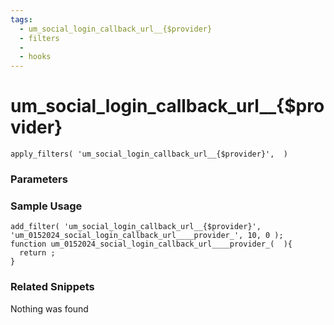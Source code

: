 ```yaml
---
tags: 
  - um_social_login_callback_url__{$provider}
  - filters
  - 
  - hooks
---
```

# um\_social\_login\_callback\_url\_\_{$provider}

``` php:no-line-numbers
apply_filters( 'um_social_login_callback_url__{$provider}',  )
```
<div class='hook-sep'></div>

### Parameters

<div class='hook-sep'></div>



### Sample Usage

``` php:no-line-numbers
add_filter( 'um_social_login_callback_url__{$provider}', 'um_0152024_social_login_callback_url____provider_', 10, 0 );
function um_0152024_social_login_callback_url____provider_(  ){
  return ;
}
```
<div class='hook-sep'></div>



### Related Snippets

Nothing was found


